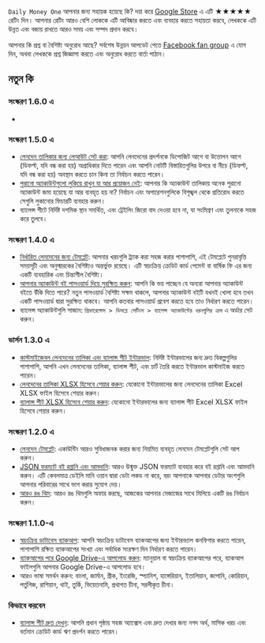 `Daily Money One` আপনার জন্য সহায়ক হয়েছে কি? দয়া করে [Google Store](https://play.google.com/store/apps/details?id=com.colaorange.dailymoneyone) এ এটি ★★★★★ রেটিং দিন। আপনার রেটিং আরও বেশি লোককে এটি আবিষ্কার করতে এবং ব্যবহার করতে সহায়তা করবে, লেখককে এটি উন্নত এবং বজায় রাখতে আরও সময় এবং সম্পদ প্রদান করবে।

আপনার কি প্রশ্ন বা বৈশিষ্ট্য অনুরোধ আছে? সর্বশেষ উন্নয়ন আপডেট পেতে [Facebook fan group](https://www.facebook.com/colaorange.daily.money) এ যোগ দিন, অথবা লেখককে প্রশ্ন জিজ্ঞাসা করতে এবং অনুরোধ করতে বার্তা পাঠান।

## নতুন কি

### সংস্করণ 1.6.0 এ
*

### সংস্করণ 1.5.0 এ
* [লেনদেন তালিকার জন্য লেআউট সেট করা](https://youtu.be/TzQj2pY6sWs): আপনি লেনদেনের প্রদর্শনকে ডিপোজিট আগে বা উত্তোলন আগে (ডিফল্ট, যদি বন্ধ করা হয়) অগ্রাধিকার দিতে পারেন এবং আপনি নোটটি বিস্তারিতগুলির উপরে বা নীচে (ডিফল্ট, যদি বন্ধ করা হয়) অবস্থান করতে চান কিনা তা নির্বাচন করতে পারেন।
* [পুরানো অ্যাকাউন্টগুলো লুকিয়ে রাখুন যা আর প্রয়োজন নেই](https://youtu.be/nKq7Mh_2nQA): আপনার কি অ্যাকাউন্ট তালিকায় অনেক পুরানো অ্যাকাউন্ট জমা হয়েছে যা আর ব্যবহৃত হয় না? নির্বাচন এবং অপারেশনগুলিকে বিশৃঙ্খল থেকে প্রতিরোধ করতে সেগুলি লুকানোর ফিচারটি ব্যবহার করুন।
* ব্যালেন্স শীটে নির্দিষ্ট দশমিক স্থান সমর্থিত, এবং ট্রেইলিং জিরো বাদ দেওয়া হবে না, যা সংমিশ্রণ এবং তুলনাকে সহজ করে তুলবে।

### সংস্করণ 1.4.0 এ
* [নির্ধারিত লেনদেনের জন্য টেমপ্লেট](https://youtu.be/TzQj2pY6sWs): আপনার খরচগুলি ট্র্যাক করা সহজ করার পাশাপাশি, এই টেমপ্লেটে পুনরাবৃত্তি সময়সূচী এবং অনুস্মারকের বৈশিষ্ট্যও অন্তর্ভুক্ত রয়েছে। এটি স্বয়ংক্রিয় ক্রেডিট কার্ড পেমেন্ট বা বার্ষিক ফি এর জন্য একটি ব্যবহারিক এবং চিন্তাশীল বৈশিষ্ট্য।
* [আপনার অ্যাকাউন্ট বই পাসওয়ার্ড দিয়ে সুরক্ষিত করুন](https://youtu.be/peoYqNG_4pk): আপনি কি ভয় পাচ্ছেন যে অন্যরা আপনার অ্যাকাউন্ট বইতে উঁকি দিতে পারে? নতুন পাসওয়ার্ড বৈশিষ্ট্য সক্ষম থাকলে, আপনার অ্যাকাউন্ট বইটি যখনই খোলা হবে তখন একটি পাসওয়ার্ড দ্বারা সুরক্ষিত থাকবে। আপনি কতবার পাসওয়ার্ড প্রবেশ করতে হবে তাও নির্ধারণ করতে পারেন।
* ব্যালেন্স অ্যাকাউন্টগুলি সাজান: `প্রিফারেন্সেস > ডিসপ্লে সেটিংস > ব্যালেন্স অ্যাকাউন্টের ধরনগুলির ক্রম` এ অর্ডার সেট করুন।

### ভার্সন 1.3.0 এ
* [কাস্টমাইজেবল লেনদেনের তালিকা এবং ব্যালান্স শীট ইন্টারভাল](https://youtu.be/O7EcLN82qIU): নির্দিষ্ট ইন্টারভালের জন্য দ্রুত বিকল্পগুলির পাশাপাশি, আপনি এখন লেনদেনের তালিকা, ব্যালান্স শীট, এবং চার্ট তৈরি করতে ইন্টারভাল কাস্টমাইজ করতে পারেন।
* [লেনদেনের তালিকা XLSX হিসেবে শেয়ার করুন](https://youtu.be/Bf7j39fsCSc): যেকোনো ইন্টারভালের জন্য লেনদেনের তালিকা Excel XLSX ফাইল হিসেবে শেয়ার করুন।
* [ব্যালান্স শীট XLSX হিসেবে শেয়ার করুন](https://youtu.be/kpxJxNsButA): যেকোনো ইন্টারভালের জন্য ব্যালান্স শীট Excel XLSX ফাইল হিসেবে শেয়ার করুন।

### সংস্করণ 1.2.0 এ
* [লেনদেন টেমপ্লেট](https://youtu.be/CtfJ5BecZfY): একাউন্টিং আরও সুবিধাজনক করার জন্য নিয়মিত ব্যবহৃত লেনদেন টেমপ্লেটগুলি সেট আপ করুন।
* [JSON ফরম্যাট বই রপ্তানি এবং আমদানি](https://youtu.be/bHGEH7zcj78): আরও উন্মুক্ত JSON ফরম্যাট ব্যবহার করে বই রপ্তানি এবং আমদানি করুন। এটি কেবলমাত্র ডেইলি মানি ওয়ান দ্বারা ডেটা লকড না করে, বরং আপনাকে আপনার ডেটার অংশগুলি আপনার পরিবারের সাথে ভাগ করার সুযোগ দেয়।
* [আরও রঙ থিম](https://youtu.be/3Yw7m2AOvfc): আরও রঙ থিমগুলি অফার করছে, আজকের আপনার মেজাজের সাথে মিলিয়ে একটি রঙ নির্বাচন করুন।

### সংস্করণ 1.1.0-এ
* [স্বয়ংক্রিয় ডাটাবেস ব্যাকআপ](https://youtube.com/shorts/dWePWDncx0k): আপনি স্বয়ংক্রিয় ডাটাবেস ব্যাকআপের জন্য ইন্টারভ্যাল কনফিগার করতে পারেন, পাশাপাশি রক্ষিত ব্যাকআপের সংখ্যা এবং সর্বাধিক সংরক্ষণ দিন নির্ধারণ করতে পারেন।
* [ব্যাকআপের পরে Google Drive-এ আপলোড করুন](https://youtu.be/hOJdtKElLuw): ম্যানুয়াল বা স্বয়ংক্রিয় ব্যাকআপের পরে, ব্যাকআপ ফাইলগুলি আপনার Google Drive-এ আপলোড হবে।
* আরও ভাষা সমর্থন করুন: বাংলা, জার্মান, গ্রীক, ইংরেজি, স্প্যানিশ, হাঙ্গেরিয়ান, ইতালিয়ান, জাপানি, কোরিয়ান, পর্তুগিজ, রাশিয়ান, থাই, তুর্কি, ভিয়েতনামি, প্রথাগত চীনা, সরলীকৃত চীনা।

### কিভাবে করবেন
 * [ব্যালান্স শীট দ্রুত দেখুন](https://youtu.be/66tJxSrI_vQ): আপনি প্রধান পৃষ্ঠায় সহজ অ্যাক্সেস এবং দ্রুত দেখার জন্য নগদ অর্থ, মাসিক খরচ এবং বর্তমান ক্রেডিট কার্ড ঋণ প্রদর্শন করতে পারেন।
